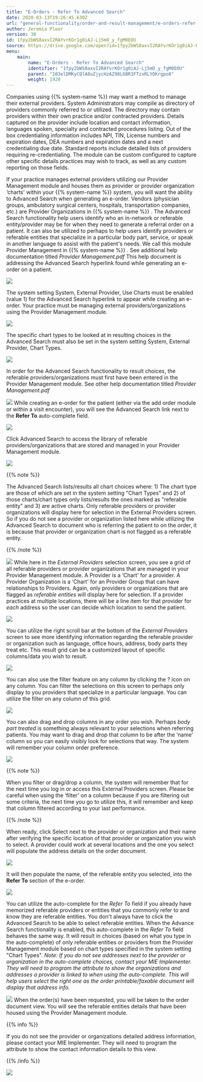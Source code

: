 ```yaml
---
title: "E-Orders - Refer To Advanced Search"
date: 2020-03-13T19:26:45.630Z
url: "general-functionality/order-and-result-management/e-orders-refer-to-advanced-search.html"
author: Jeremia Ploor
version: 38
id: 1fpy2bWS8axvI2RAYvrKOr1g0iAJ-Lj5mO_y_fgM0EOU
source: https://drive.google.com/open?id=1fpy2bWS8axvI2RAYvrKOr1g0iAJ-Lj5mO_y_fgM0EOU
menu:
    main:
        name: "E-Orders - Refer To Advanced Search"
        identifier: "1fpy2bWS8axvI2RAYvrKOr1g0iAJ-Lj5mO_y_fgM0EOU"
        parent: "103elDMKyCQlA8uZjycHzAZ90L6BR3FTzxRLYOKrgpo8"
        weight: 1920
---
```

Companies using {{% system-name %}} may want a method to manage their external providers. System Administrators may compile as directory of providers commonly referred to or utilized. The directory may contain providers within their own practice and/or contracted providers. Details captured on the provider include location and contact information, languages spoken, specialty and contracted procedures listing. Out of the box credentialing information includes NPI, TIN, License numbers and expiration dates, DEA numbers and expiration dates and a next credentialing due date. Standard reports include detailed lists of providers requiring re-credentialing. The module can be custom configured to capture other specific details practices may wish to track, as well as any custom reporting on those fields.



If your practice manages external providers utilizing our Provider Management module and houses them as provider or provider organization ‘charts' within your {{% system-name %}} system, you will want the ability to Advanced Search when generating an e-order. Vendors (physician groups, ambulatory surgical centers, hospitals, transportation companies, etc.) are Provider Organizations in {{% system-name %}} . The Advanced Search functionality help users identify who an in-network or referable entity/provider may be for when they need to generate a referral order on a patient. It can also be utilized to perhaps to help users identify providers or referable entities that specialize in a particular body part, service, or speak in another language to assist with the patient's needs. We call this module Provider Management in {{% system-name %}} . See additional help documentation titled *Provider Management.pdf* This help document is addressing the Advanced Search hyperlink found while generating an e-order on a patient.

![](../../external_files/a4feda83f04707d72b7a897e4a5030c6.png)

The system setting System, External Provider, Use Charts must be enabled (value 1) for the Advanced Search hyperlink to appear while creating an e-order. Your practice must be managing external providers/organizations using the Provider Management module.

![](../../external_files/81abe86920789638893fe2e8a32ac0f4.png)

The specific chart types to be looked at in resulting choices in the Advanced Search must also be set in the system setting System, External Provider, Chart Types.

![](../../external_files/7adee86ac12749779e2a266f1b4a7b95.png)

In order for the Advanced Search functionality to result choices, the referable providers/organizations must first have been entered in the Provider Management module. See other help documentation titled *Provider Management.pdf*

![](../../external_files/bb70bfbe5501b9eef4f2a970817f6f60.png)
While creating an e-order for the patient (either via the add order module or within a visit encounter), you will see the Advanced Search link next to the **Refer To** auto-complete field.

![](../../external_files/a4feda83f04707d72b7a897e4a5030c6.png)

Click Advanced Search to access the library of referable providers/organizations that are stored and managed in your Provider Management module.

![](../../external_files/58a3748210a7aec02268fc6c529c3b89.png)



{{% note %}}

The Advanced Search lists/results all chart choices where: 1) The chart type are those of which are set in the system setting "Chart Types" and 2) of those charts/chart types only lists/results the ones marked as "referable entity" and 3) are active charts. Only referable providers or provider organizations will display here for selection in the External Providers screen. So if you do not see a provider or organization listed here while utilizing the Advanced Search to document who is referring the patient to on the order, it is because that provider or organization chart is not flagged as a referable entity.

{{% /note %}}


![](../../external_files/d92ddb1ff95c98efaaac34c29f9d89b4.png)
While here in the *External Providers* selection screen, you see a grid of all referable providers or provider organizations that are managed in your Provider Management module. A Provider is a ‘Chart' for a provider. A Provider Organization is a ‘Chart' for an Provider Group that can have relationships to Providers. Again, only providers or organizations that are flagged as *referable entities* will display here for selection. If a provider practices at multiple locations, there will be a line item for that provider for *each* address so the user can decide which location to send the patient.

![](../../external_files/3d1a55adb2ec0ac41f5c66f15555b55b.png)

You can utilize the right scroll bar at the bottom of the *External Providers* screen to see more identifying information regarding the referable provider or organization such as language, office hours, address, body parts they treat etc. This result grid can be a customized layout of specific columns/data you wish to result.

![](../../external_files/c06fe006ac8c500d1fbd14177887d445.png)

You can also use the filter feature on any column by clicking the ? icon on any column. You can filter the selections on this screen to perhaps only display to you providers that specialize in a particular language. You can utilize the filter on any column of this grid.

![](../../external_files/d6235813457786b84d69f450fd990da0.png)

You can also drag and drop columns in any order you wish. Perhaps *body part treated* is something always relevant to your selections when referring patients. You may want to drag and drop that column to be after the ‘name' column so you can easily visibly look for selections that way. The system will remember your column order preference.

![](../../external_files/30d3c4b171fd86bd9906ae57fa292a48.png)



{{% note %}}

When you filter or drag/drop a column, the system will remember that for the next time you log in or access this External Providers screen. Please be careful when using the ‘filter' on a column because if you are filtering out some criteria, the next time you go to utilize this, it will remember and keep that column filtered according to your last performance.

{{% /note %}}




When ready, click Select next to the provider or organization and their name after verifying the specific location of that provider or organization you wish to select. A provider could work at several locations and the one you select will populate the address details on the order document.

![](../../external_files/cb5416317c24f5929f8c96964816c938.png)

It will then populate the name, of the referable entity you selected, into the **Refer To** section of the e-order.

![](../../external_files/e3c4470280462a932d02bf71641c35f3.png)

You can utilize the auto-complete for the *Refer To* field if you already have memorized referable providers or entities that you commonly refer to and know they are referable entities. You don't always have to click the Advanced Search to be able to select referable entities. When the Advance Search functionality is enabled, this auto-complete in the *Refer To* field behaves the same way. It will result in choices (based on what you type in the auto-complete) of only referable entities or providers from the Provider Management module based on chart types specified in the system setting "Chart Types". *Note: If you do not see addresses next to the provider or organization in the auto-complete choices, contact your MIE Implementer. They will need to program the attribute to show the organizations and addresses a provider is linked to when using the auto-complete. This will help users select the right one as the order printable/faxable document will display that address info.*

![](../../external_files/7e016d6068c51f785a9490734ae88eba.png)
When the order(s) have been requested, you will be taken to the order document view. You will see the referable entities details that have been housed using the Provider Management module.

{{% info %}}

If you do not see the provider or organizations detailed address information, please contact your MIE Implementer. They will need to program the attribute to show the contact information details to this view.

{{% /info %}}


![](../../external_files/98efa674c40c2dfa7a6052921e07930f.png)

